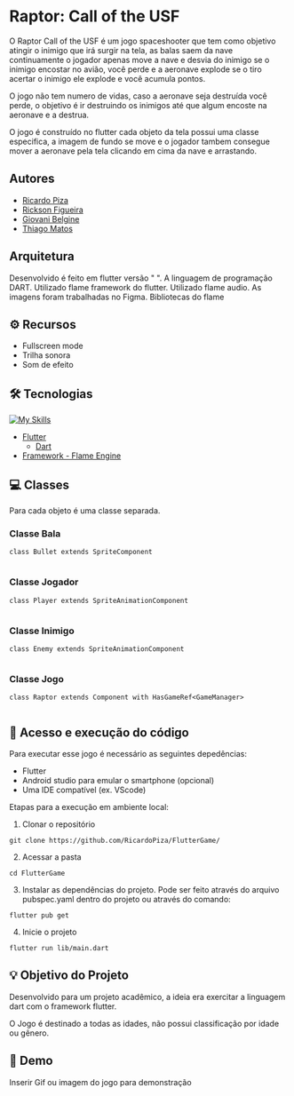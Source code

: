 
# Raptor: Call of the USF

O Raptor Call of the USF é um jogo spaceshooter que tem como objetivo atingir o inimigo que irá surgir na tela, as balas saem da nave continuamente o jogador apenas move a nave e desvia do inimigo se o inimigo encostar no avião, você perde e a aeronave explode se o tiro acertar o inimigo ele explode e você acumula pontos.

O jogo não tem numero de vidas, caso a aeronave seja destruída você perde, o objetivo é ir destruindo os inimigos até que algum encoste na aeronave e a destrua.

O jogo é construído no flutter cada objeto da tela possui uma classe especifica, a imagem de fundo se move e o jogador tambem consegue mover a aeronave pela tela clicando em cima da nave e arrastando.

## Autores

- [Ricardo Piza](https://github.com/RicardoPiza)
- [Rickson Figueira](https://github.com/sadrisco)
- [Giovani Belgine](https://github.com/Gibelgini)
- [Thiago Matos](https://github.com/t997)

## Arquitetura

Desenvolvido é feito em flutter versão " ".
A linguagem de programação DART.
Utilizado flame framework do flutter.
Utilizado flame audio.
As imagens foram trabalhadas no Figma.
Bibliotecas do flame

## ⚙️ Recursos

- Fullscreen mode
- Trilha sonora
- Som de efeito

## 🛠 Tecnologias

  [![My Skills](https://skills.thijs.gg/icons?i=dart)](https://skills.thijs.gg)
- [Flutter](https://flutter.dev/?gclid=Cj0KCQiAm5ycBhCXARIsAPldzoXhfw4qjHBQMD9DBtdRUYAh8qIX3F8dIQ7Z0z7Jee8iTdiKkAMnAksaAi_cEALw_wcB&gclsrc=aw.ds)
    - [Dart](https://dart.dev/)
- [Framework - Flame Engine](https://flame-engine.org/)  


## 💻 Classes
Para cada objeto é uma classe separada.

### Classe Bala

```
class Bullet extends SpriteComponent
    
```
### Classe Jogador
```
class Player extends SpriteAnimationComponent
    
```

### Classe Inimigo

```
class Enemy extends SpriteAnimationComponent
  
```


### Classe Jogo

```
class Raptor extends Component with HasGameRef<GameManager> 
  
```

## 🚀 Acesso e execução do código

Para executar esse jogo é necessário as seguintes depedências:

- Flutter 
- Android studio para emular o smartphone (opcional)
- Uma IDE compatível (ex. VScode)

Etapas para a execução em ambiente local:

1. Clonar o repositório
```
git clone https://github.com/RicardoPiza/FlutterGame/

```
2. Acessar a pasta

```
cd FlutterGame

```

3. Instalar as dependências do projeto. Pode ser feito através do arquivo pubspec.yaml dentro do projeto ou através do comando:

```
flutter pub get

```

4. Inicie o projeto
```
flutter run lib/main.dart

```

## 💡 Objetivo do Projeto

Desenvolvido para um projeto acadêmico, a ideia era exercitar a linguagem dart com o framework flutter.

O Jogo é destinado a todas as idades, não possui classificação por idade ou gênero.

## 🎨 Demo

Inserir Gif ou imagem do jogo para demonstração




